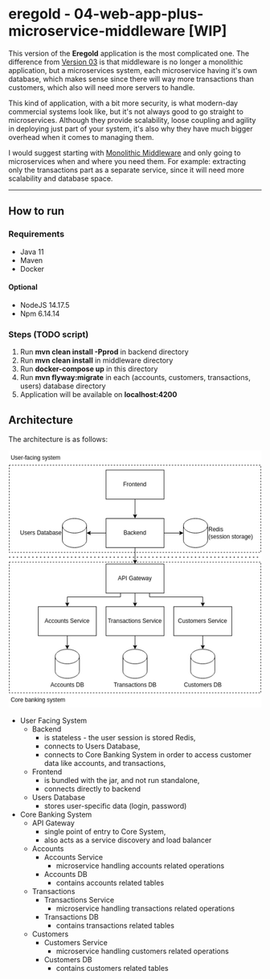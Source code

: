 # eregold - 04-web-app-plus-microservice-middleware [WIP]

This version of the **Eregold** application is the most complicated one. The difference from 
[Version 03](https://github.com/DigitalCrafting/eregold/tree/master/03-web-app-plus-monolith-middleware) is that middleware is no longer a monolithic application,
but a microservices system, each microservice having it's own database, which makes sense since there will way more transactions than customers, which
also will need more servers to handle.

This kind of application, with a bit more security, is what modern-day commercial systems look like, but it's not always good to go straight to microservices.
Although they provide scalability, loose coupling and agility in deploying just part of your system, it's also why they have much bigger overhead when it comes 
to managing them.

I would suggest starting with [Monolithic Middleware](https://github.com/DigitalCrafting/eregold/tree/master/03-web-app-plus-monolith-middleware)
and only going to microservices when and where you need them. For example: extracting only the transactions part as a separate service, since it will need more scalability and database space.

---
## How to run
### Requirements
- Java 11
- Maven
- Docker
#### Optional

- NodeJS 14.17.5
- Npm 6.14.14

### Steps (TODO script)
1. Run **mvn clean install -Pprod** in backend directory
1. Run **mvn clean install** in middleware directory
2. Run **docker-compose up** in this directory
3. Run **mvn flyway:migrate** in each (accounts, customers, transactions, users) database directory
4. Application will be available on **localhost:4200**

## Architecture

The architecture is as follows:

![Diagram](./assets/diagram.png)

- User Facing System
  - Backend 
    - is stateless - the user session is stored Redis,
    - connects to Users Database,
    - connects to Core Banking System in order to access customer data like accounts, and transactions,
  - Frontend
    - is bundled with the jar, and not run standalone,
    - connects directly to backend
  - Users Database
    - stores user-specific data (login, password)
- Core Banking System
  - API Gateway
    - single point of entry to Core System,
    - also acts as a service discovery and load balancer
  - Accounts
    - Accounts Service
      - microservice handling accounts related operations
    - Accounts DB
      - contains accounts related tables
  - Transactions
    - Transactions Service
      - microservice handling transactions related operations
    - Transactions DB
      - contains transactions related tables
  - Customers
    - Customers Service
      - microservice handling customers related operations
    - Customers DB
      - contains customers related tables
